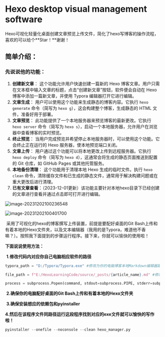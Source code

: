 # Hexo desktop visual management software
 Hexo可视化轻量化桌面创建文章预览上传文件，简化了hexo写博客的操作流程，喜欢的可以给个**Star！**谢谢！

## 简单介绍：

### 先说说他的功能：

1. **创建新文章**： 这个功能允许用户快速创建一篇新的 Hexo 博客文章。用户只需在文本框中输入文章的标题，点击“创建新文章”按钮，软件便会自动在 Hexo 博客中添加一篇新文章，并使用 Typora 编辑器打开它进行编辑。
2. **文章生成**： 用户可以使用这个功能来生成静态的博客内容。它执行 `hexo generate` 命令（简写为 `hexo g`），这会构建整个博客，生成静态的 HTML 文件，准备好用于部署。
3. **文章预览**： 此功能提供了一个本地服务器来预览博客的最新更改。它执行 `hexo server` 命令（简写为 `hexo s`），启动一个本地服务器，允许用户在浏览器中查看博客的实时预览。
4. **终止预览**： 当用户完成预览并希望停止本地服务器时，可以使用这个功能。它会终止正在运行的 Hexo 服务器，使本地预览端口关闭。
5. **文章上传**： 用户通过这个功能可以将本地更改上传到远程服务器。它执行 `hexo deploy` 命令（简写为 `hexo d`），这通常会将生成的静态页面推送到配置的 Git 仓库，如 GitHub Pages 或其他托管服务。
6. **本地备份清理**： 这个功能用于清理本地 Hexo 生成的临时文件。执行 `hexo clean` 命令，清除缓存文件和已生成的静态文件，通常用于解决构建问题或在重大更改后进行清理。
7. **已有文章查看**：（2023-12-01更新）该功能主要针对本地hexo目录下已经创建的文章进行查看并通过点击即可打开进行编辑。

![image-20231202100236548](https://s2.loli.net/2023/12/02/vBHZCSRioGL4TxE.png)

![image-20231202100401700](https://s2.loli.net/2023/12/02/iJSmnMXNtLlG8IC.png)

​	采用了可视化的hexo的博客撰写上传装置，前提是要配好桌面的Git Bash上传和有着本地的Hexo文件夹，以及文本编辑器（我用的是Typora，难道他不香嘛？）。按照我下面提到的步骤运行程序。接下来，你就可以愉快的使用啦！

**下面说说使用方法：**

​	**1.修改代码内对应你自己电脑相应软件的路径**

```python
typora_path = "D:/Typora/Typora.exe" #修改为你的电脑博客本地Markdown编辑器路径
```

```python
file_path = f"E:/HexoLearningCode/source/_posts/{article_name}.md" #修改为你的电脑博客本地Hexo文件夹路径
```

```py
process = subprocess.Popen(command, stdout=subprocess.PIPE, stderr=subprocess.PIPE, shell=True, cwd="E:/HexoLearningCode")#注意修改为你的电脑博客本地Hexo文件夹路径
```

​	**2.确保你的电脑配好桌面的Git Bash上传和有着本地的Hexo文件夹**

​	**3.确保安装想应的依赖包和pyinstaller**

​	**4.然后在该程序文件同路径运行这段程序找到对应的exe文件就可以愉快的写作啦！**

```python
pyinstaller --onefile --noconsole --clean hexo_manager.py
```

